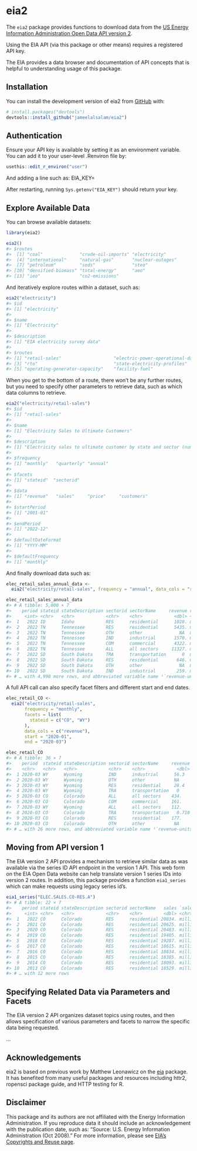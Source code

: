 
<!-- README.md is generated from README.Rmd. Please edit that file -->

# eia2

<!-- badges: start -->
<!-- badges: end -->

The `eia2` package provides functions to download data from the [US
Energy Information Administration Open Data API version
2](https://www.eia.gov/opendata/).

Using the EIA API (via this package or other means) requires a
registered API key.

The EIA provides a data browser and documentation of API concepts that
is helpful to understanding usage of this package.

## Installation

You can install the development version of eia2 from
[GitHub](https://github.com/jameelalsalam/eia2) with:

``` r
# install.packages("devtools")
devtools::install_github("jameelalsalam/eia2")
```

## Authentication

Ensure your API key is available by setting it as an environment
variable. You can add it to your user-level .Renviron file by:

``` r
usethis::edit_r_environ("user")
```

And adding a line such as: EIA_KEY=<YOUR-KEY-HERE>

After restarting, running `Sys.getenv("EIA_KEY")` should return your
key.

## Explore Available Data

You can browse available datasets:

``` r
library(eia2)

eia2()
#> $routes
#>  [1] "coal"              "crude-oil-imports" "electricity"      
#>  [4] "international"     "natural-gas"       "nuclear-outages"  
#>  [7] "petroleum"         "seds"              "steo"             
#> [10] "densified-biomass" "total-energy"      "aeo"              
#> [13] "ieo"               "co2-emissions"
```

And iteratively explore routes within a dataset, such as:

``` r
eia2("electricity")
#> $id
#> [1] "electricity"
#> 
#> $name
#> [1] "Electricity"
#> 
#> $description
#> [1] "EIA electricity survey data"
#> 
#> $routes
#> [1] "retail-sales"                    "electric-power-operational-data"
#> [3] "rto"                             "state-electricity-profiles"     
#> [5] "operating-generator-capacity"    "facility-fuel"
```

When you get to the bottom of a route, there won’t be any further
routes, but you need to specify other parameters to retrieve data, such
as which data columns to retrieve.

``` r
eia2("electricity/retail-sales")
#> $id
#> [1] "retail-sales"
#> 
#> $name
#> [1] "Electricity Sales to Ultimate Customers"
#> 
#> $description
#> [1] "Electricity sales to ultimate customer by state and sector (number of customers, average price, revenue, and megawatthours of sales).  \n    Sources: Forms EIA-826, EIA-861, EIA-861M"
#> 
#> $frequency
#> [1] "monthly"   "quarterly" "annual"   
#> 
#> $facets
#> [1] "stateid"  "sectorid"
#> 
#> $data
#> [1] "revenue"   "sales"     "price"     "customers"
#> 
#> $startPeriod
#> [1] "2001-01"
#> 
#> $endPeriod
#> [1] "2022-12"
#> 
#> $defaultDateFormat
#> [1] "YYYY-MM"
#> 
#> $defaultFrequency
#> [1] "monthly"
```

And finally download data such as:

``` r
elec_retail_sales_annual_data <-
  eia2("electricity/retail-sales", frequency = "annual", data_cols = "revenue")

elec_retail_sales_annual_data
#> # A tibble: 5,000 × 7
#>    period stateid stateDescription sectorid sectorName     revenue revenue-uni…¹
#>     <int> <chr>   <chr>            <chr>    <chr>            <dbl> <chr>        
#>  1   2022 ID      Idaho            RES      residential      1028. million doll…
#>  2   2022 TN      Tennessee        RES      residential      5435. million doll…
#>  3   2022 TN      Tennessee        OTH      other              NA  million doll…
#>  4   2022 TN      Tennessee        IND      industrial       1570. million doll…
#>  5   2022 TN      Tennessee        COM      commercial       4322. million doll…
#>  6   2022 TN      Tennessee        ALL      all sectors     11327. million doll…
#>  7   2022 SD      South Dakota     TRA      transportation      0  million doll…
#>  8   2022 SD      South Dakota     RES      residential       646. million doll…
#>  9   2022 SD      South Dakota     OTH      other              NA  million doll…
#> 10   2022 SD      South Dakota     IND      industrial        259. million doll…
#> # … with 4,990 more rows, and abbreviated variable name ¹​`revenue-units`
```

A full API call can also specify facet filters and different start and
end dates.

``` r
elec_retail_CO <- 
  eia2("electricity/retail-sales",
       frequency = "monthly",
       facets = list(
         stateid = c("CO", "WY")
       ),
       data_cols = c("revenue"),
       start = "2020-01",
       end = "2020-03")

elec_retail_CO
#> # A tibble: 36 × 7
#>    period  stateid stateDescription sectorid sectorName     revenue revenue-un…¹
#>    <chr>   <chr>   <chr>            <chr>    <chr>            <dbl> <chr>       
#>  1 2020-03 WY      Wyoming          IND      industrial      56.3   million dol…
#>  2 2020-03 WY      Wyoming          OTH      other           NA     million dol…
#>  3 2020-03 WY      Wyoming          RES      residential     28.4   million dol…
#>  4 2020-03 WY      Wyoming          TRA      transportation   0     million dol…
#>  5 2020-03 CO      Colorado         ALL      all sectors    434.    million dol…
#>  6 2020-03 CO      Colorado         COM      commercial     161.    million dol…
#>  7 2020-03 WY      Wyoming          ALL      all sectors    112.    million dol…
#>  8 2020-03 CO      Colorado         TRA      transportation   0.710 million dol…
#>  9 2020-03 CO      Colorado         RES      residential    177.    million dol…
#> 10 2020-03 CO      Colorado         OTH      other           NA     million dol…
#> # … with 26 more rows, and abbreviated variable name ¹​`revenue-units`
```

## Moving from API version 1

The EIA version 2 API provides a mechanism to retrieve similar data as
was available via the series ID API endpoint in the version 1 API. This
web form on the EIA Open Data website can help translate version 1
series IDs into version 2 routes. In addition, this package provides a
function `eia1_series` which can make requests using legacy series id’s.

``` r
eia1_series("ELEC.SALES.CO-RES.A")
#> # A tibble: 22 × 7
#>    period stateid stateDescription sectorid sectorName   sales `sales-units`    
#>     <int> <chr>   <chr>            <chr>    <chr>        <dbl> <chr>            
#>  1   2022 CO      Colorado         RES      residential 20834. million kilowatt…
#>  2   2021 CO      Colorado         RES      residential 20625. million kilowatt…
#>  3   2020 CO      Colorado         RES      residential 20483. million kilowatt…
#>  4   2019 CO      Colorado         RES      residential 19405. million kilowatt…
#>  5   2018 CO      Colorado         RES      residential 19287. million kilowatt…
#>  6   2017 CO      Colorado         RES      residential 18615. million kilowatt…
#>  7   2016 CO      Colorado         RES      residential 18834. million kilowatt…
#>  8   2015 CO      Colorado         RES      residential 18385. million kilowatt…
#>  9   2014 CO      Colorado         RES      residential 18093. million kilowatt…
#> 10   2013 CO      Colorado         RES      residential 18529. million kilowatt…
#> # … with 12 more rows
```

## Specifying Related Data via Parameters and Facets

The EIA version 2 API organizes dataset topics using routes, and then
allows specification of various parameters and facets to narrow the
specific data being requested.

…

## Acknowledgements

eia2 is based on previous work by Matthew Leonawicz on the
[eia](https://github.com/ropensci/eia) package. It has benefited from
many useful packages and resources including httr2, ropensci package
guide, and HTTP testing for R.

## Disclaimer

This package and its authors are not affiliated with the Energy
Information Administration. If you reproduce data it should include an
acknowledgement with the publication date, such as: “Source: U.S. Energy
Information Administration (Oct 2008).” For more information, please see
[EIA’s Copyrights and Reuse
page](https://www.eia.gov/about/copyrights_reuse.php).
